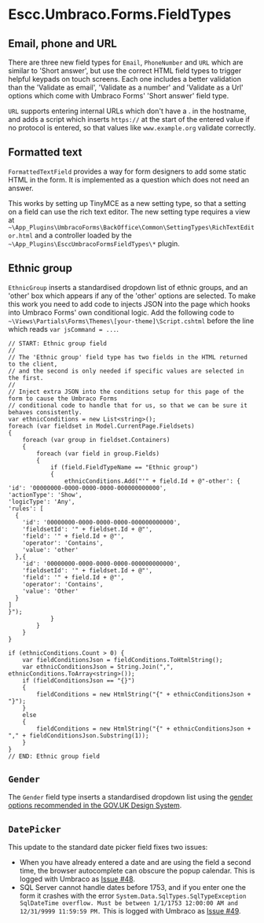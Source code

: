 # Escc.Umbraco.Forms.FieldTypes

## Email, phone and URL

There are three new field types for `Email`, `PhoneNumber` and `URL` which are similar to 'Short answer', but use the correct HTML field types to trigger helpful keypads on touch screens. Each one includes a better validation than the 'Validate as email', 'Validate as a number' and 'Validate as a Url' options which come with Umbraco Forms' 'Short answer' field type. 

`URL` supports entering internal URLs which don't have a . in the hostname, and adds a script which inserts `https://` at the start of the entered value if no protocol is entered, so that values like `www.example.org` validate correctly.

## Formatted text 

`FormattedTextField` provides a way for form designers to add some static HTML in the form. It is implemented as a question which does not need an answer.

This works by setting up TinyMCE as a new setting type, so that a setting on a field can use the rich text editor. The new setting type requires a view at `~\App_Plugins\UmbracoForms\BackOffice\Common\SettingTypes\RichTextEditor.html` and a controller loaded by the `~\App_Plugins\EsccUmbracoFormsFieldTypes\*` plugin.

## Ethnic group

`EthnicGroup` inserts a standardised dropdown list of ethnic groups, and an 'other' box which appears if any of the 'other' options are selected. To make this work you need to add code to injects JSON into the page which hooks into Umbraco Forms' own conditional logic. Add the following code to `~\Views\Partials\Forms\Themes\[your-theme]\Script.cshtml` before the line which reads `var jsCommand = ...`. 

	// START: Ethnic group field
    //
    // The 'Ethnic group' field type has two fields in the HTML returned to the client, 
    // and the second is only needed if specific values are selected in the first.
    //
    // Inject extra JSON into the conditions setup for this page of the form to cause the Umbraco Forms 
    // conditional code to handle that for us, so that we can be sure it behaves consistently.
    var ethnicConditions = new List<string>();
    foreach (var fieldset in Model.CurrentPage.Fieldsets)
    {
        foreach (var group in fieldset.Containers)
        {
            foreach (var field in group.Fields)
            {
                if (field.FieldTypeName == "Ethnic group")
                {
                    ethnicConditions.Add("'" + field.Id + @"-other': {
    'id': '00000000-0000-0000-0000-000000000000',
    'actionType': 'Show',
    'logicType': 'Any',
    'rules': [
      {
        'id': '00000000-0000-0000-0000-000000000000',
        'fieldsetId': '" + fieldset.Id + @"',
        'field': '" + field.Id + @"',
        'operator': 'Contains',
        'value': 'other'
      },{
        'id': '00000000-0000-0000-0000-000000000000',
        'fieldsetId': '" + fieldset.Id + @"',
        'field': '" + field.Id + @"',
        'operator': 'Contains',
        'value': 'Other'
      }
    ]
  	}");
                }
            }
        }
    }

    if (ethnicConditions.Count > 0) {
        var fieldConditionsJson = fieldConditions.ToHtmlString();
        var ethnicConditionsJson = String.Join(",", ethnicConditions.ToArray<string>());
        if (fieldConditionsJson == "{}")
        {
            fieldConditions = new HtmlString("{" + ethnicConditionsJson + "}");
        }
        else
        {
            fieldConditions = new HtmlString("{" + ethnicConditionsJson + "," + fieldConditionsJson.Substring(1));
        }
    }
    // END: Ethnic group field

## `Gender`

The `Gender` field type inserts a standardised dropdown list using the [gender options recommended in the GOV.UK Design System](https://design-system.service.gov.uk/patterns/gender-or-sex/).

## `DatePicker`

This update to the standard date picker field fixes two issues:

* When you have already entered a date and are using the field a second time, the browser autocomplete can obscure the popup calendar. This is logged with Umbraco as [Issue #48](https://github.com/umbraco/Umbraco.Forms.Issues/issues/48).
* SQL Server cannot handle dates before 1753, and if you enter one the form it crashes with the error `System.Data.SqlTypes.SqlTypeException SqlDateTime overflow. Must be between 1/1/1753 12:00:00 AM and 12/31/9999 11:59:59 PM.` This is logged with Umbraco as [Issue #49](https://github.com/umbraco/Umbraco.Forms.Issues/issues/49).

